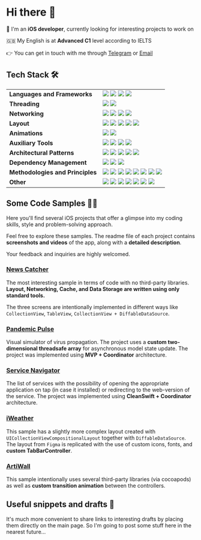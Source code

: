 # Hi there 👋

💼 I'm an **iOS developer**, currently looking for interesting projects to work on

🇬🇧 My English is at **Advanced C1** level according to IELTS  

👉 You can get in touch with me through [Telegram](https://t.me/stepanchuk) or [Email](mailto:stepanchuk.yury@gmail.com)



## Tech Stack 🛠️

<table>
  <tr>
    <td><strong>Languages and Frameworks</strong>
    </td>
    <td><img src="https://img.shields.io/badge/Swift-5.0-orange"> 
    <img src="https://img.shields.io/badge/UIKit-blue">
    <img src="https://img.shields.io/badge/SwiftUI-green">
    <img src="https://img.shields.io/badge/XCTest-red"></td>
  </tr>
  <tr>
    <td><strong>Threading</strong>
    </td>
    <td><img src="https://img.shields.io/badge/GCD-blue">
    <img src="https://img.shields.io/badge/Structured Concurrency-orange"></td>
  </tr>
  <tr>
    <td><strong>Networking</strong>
    </td>
    <td><img src="https://img.shields.io/badge/URLSession-green">
    <img src="https://img.shields.io/badge/REST API-gray">
    <img src="https://img.shields.io/badge/Alamofire-red">
    <img src="https://img.shields.io/badge/Kingfisher-blue">
    </td>
  </tr>
  <tr>
    <td><strong>Layout</strong>
    </td>
    <td><img src="https://img.shields.io/badge/AutoLayout-orange">
    <img src="https://img.shields.io/badge/Frames-green">
    <img src="https://img.shields.io/badge/Xib-gray">
    <img src="https://img.shields.io/badge/SnapKit-blue">
    <img src="https://img.shields.io/badge/PinLayout-orange"></td>
  </tr>
    <tr>
    <td><strong>Animations</strong></td>
    <td>
     <img src="https://img.shields.io/badge/CoreAnimation-blue">
    <img src="https://img.shields.io/badge/Lottie-green">
    </td>
  </tr>
    <tr>
    <td><strong>Auxiliary Tools</strong></td>
    <td>
    <img src="https://img.shields.io/badge/SwiftLint-green">
    <img src="https://img.shields.io/badge/SwiftFormatter-orange">
    <img src="https://img.shields.io/badge/SwiftGen-blue">
    <img src="https://img.shields.io/badge/Swinject-red">
    </td>
    </tr>
    <tr>
    <td><strong>Architectural Patterns</strong>
    </td>
    <td><img src="https://img.shields.io/badge/MVP-blue">
    <img src="https://img.shields.io/badge/MVVM-orange">
    <img src="https://img.shields.io/badge/VIPER-red">
    <img src="https://img.shields.io/badge/CleanSwift-green">
    <img src="https://img.shields.io/badge/Coordinator-gray"> 
    </td>
    </tr>
  <tr>
    <td><strong>Dependency Management</strong>
    </td>
    <td><img src="https://img.shields.io/badge/CocoaPods-red">
    <img src="https://img.shields.io/badge/SPM-green">
    <img src="https://img.shields.io/badge/Carhage-blue"></td>
    </td>
  	 </tr>
    <tr>
    <td><strong>Methodologies and Principles</strong>
    </td>
    <td><img src="https://img.shields.io/badge/OOP-blue">
    <img src="https://img.shields.io/badge/POP-orange">
    <img src="https://img.shields.io/badge/DI-red">
    <img src="https://img.shields.io/badge/SOLID-green">
    <img src="https://img.shields.io/badge/Design Patterns-gray"> 
    <img src="https://img.shields.io/badge/DRY-blue"> 
    <img src="https://img.shields.io/badge/KISS-blue"> 
    <img src="https://img.shields.io/badge/YAGNI-blue"> 
    </td>
    </tr>
    <tr>
    <td><strong>Other</strong>
    </td>
    <td><img src="https://img.shields.io/badge/Scrum-blue">
    <img src="https://img.shields.io/badge/KanBan-orange">
    <img src="https://img.shields.io/badge/Agile-red">
    <img src="https://img.shields.io/badge/Figma-green">
    <img src="https://img.shields.io/badge/Git-gray"> 
    <img src="https://img.shields.io/badge/Trello-blue"> 
    <img src="https://img.shields.io/badge/Kaiten-blue"> 
  </td>
  </tr>
</table>


## Some Code Samples 🧑‍💻
Here you'll find several iOS projects that offer a glimpse into my coding skills, style and problem-solving approach.  

Feel free to explore these samples. The readme file of each project contains **screenshots and videos** of the app, along with a **detailed description**.

Your feedback and inquiries are highly welcomed.

###  [News Catcher](https://github.com/YuryStep/NewsCatcher)
The most interesting sample in terms of code with no third-party libraries. **Layout, Networking, Cache, and Data Storage are written using only standard tools.** 

The three screens are intentionally implemented in different ways  like `CollectionView`, `TableView`, `CollectionView + DiffableDataSource`.

###  [Pandemic Pulse](https://github.com/YuryStep/PandemicPulse)
Visual simulator of virus propagation. The project uses a **custom two-dimensional threadsafe array** for asynchronous model state update. The project was implemented using **MVP + Coordinator** architecture.

###  [Service Navigator](https://github.com/YuryStep/ServiceNavigator)
The list of services with the possibility of opening the appropriate application on tap (in case it installed) or redirecting to the web-version of the service. The project was implemented using **CleanSwift + Coordinator** architecture.

### [iWeather](https://github.com/YuryStep/iWeather)

This sample has a slightly more complex layout created with `UICollectionViewCompositionalLayout` together with `DiffableDataSource`. 
The layout from `Figma` is replicated with the use of custom  icons, fonts, and **custom TabBarController**.  


### [ArtiWall](https://github.com/YuryStep/ArtiWall)

This sample intentionally uses several third-party libraries (via cocoapods) as well as **custom transition animation** between the controllers. 


## Useful snippets and drafts 📝
It's much more convenient to share links to interesting drafts by placing them directly on the main page. So I'm going to post some stuff here in the nearest future...
